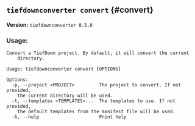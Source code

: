 ## `tiefdownconverter convert` {#convert}

**Version:** `tiefdownconverter 0.5.0`

### Usage:
```
Convert a TiefDown project. By default, it will convert the current
    directory.

Usage: tiefdownconverter convert [OPTIONS]

Options:
  -p, --project <PROJECT>         The project to convert. If not provided,
    the current directory will be used.
  -t, --templates <TEMPLATES>...  The templates to use. If not provided,
    the default templates from the manifest file will be used.
  -h, --help                      Print help
```

